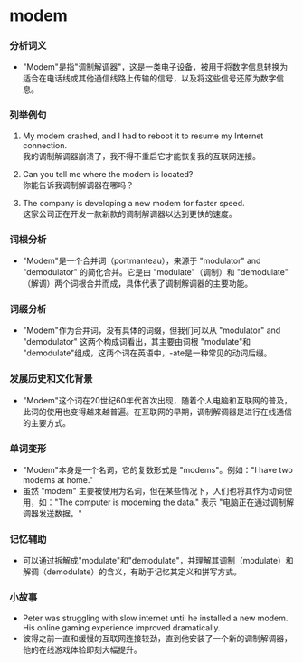 # modem

### 分析词义

  

*   "Modem"是指"调制解调器"，这是一类电子设备，被用于将数字信息转换为适合在电话线或其他通信线路上传输的信号，以及将这些信号还原为数字信息。

  

### 列举例句

  

1.  My modem crashed, and I had to reboot it to resume my Internet connection.  
    我的调制解调器崩溃了，我不得不重启它才能恢复我的互联网连接。
    
      
    
2.  Can you tell me where the modem is located?  
    你能告诉我调制解调器在哪吗？
    
      
    
3.  The company is developing a new modem for faster speed.  
    这家公司正在开发一款新款的调制解调器以达到更快的速度。
    
      
    

  

### 词根分析

  

*   "Modem"是一个合并词（portmanteau），来源于 "modulator" and "demodulator" 的简化合并。它是由 "modulate"（调制）和 "demodulate" （解调）两个词根合并而成，具体代表了调制解调器的主要功能。

  

### 词缀分析

  

*   "Modem"作为合并词，没有具体的词缀，但我们可以从 "modulator" and "demodulator" 这两个构成词看出，其主要由词根 "modulate"和 "demodulate"组成，这两个词在英语中，-ate是一种常见的动词后缀。

  

### 发展历史和文化背景

  

*   "Modem"这个词在20世纪60年代首次出现，随着个人电脑和互联网的普及，此词的使用也变得越来越普遍。在互联网的早期，调制解调器是进行在线通信的主要方式。

  

### 单词变形

  

*   "Modem"本身是一个名词，它的复数形式是 "modems"。例如："I have two modems at home."
*   虽然 "modem" 主要被使用为名词，但在某些情况下，人们也将其作为动词使用，如："The computer is modeming the data." 表示 "电脑正在通过调制解调器发送数据。"

  

### 记忆辅助

  

*   可以通过拆解成"modulate"和"demodulate"，并理解其调制（modulate）和解调（demodulate）的含义，有助于记忆其定义和拼写方式。

  

### 小故事

  

*   Peter was struggling with slow internet until he installed a new modem. His online gaming experience improved dramatically.
*   彼得之前一直和缓慢的互联网连接较劲，直到他安装了一个新的调制解调器，他的在线游戏体验即刻大幅提升。
